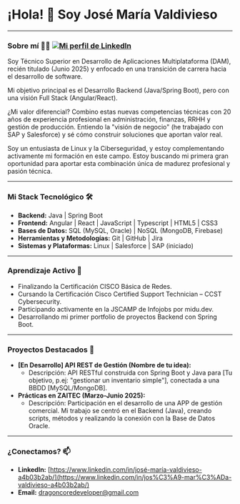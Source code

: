 # ¡Hola! 👋 Soy José María Valdivieso

---

### Sobre mí 👨‍💻     [![Mi perfil de LinkedIn](https://img.shields.io/badge/LinkedIn-0077B5?style=for-the-badge&logo=linkedin&logoColor=white)](https://www.linkedin.com/in/jos%C3%A9-mar%C3%ADa-valdivieso-a4b03b2ab/)

Soy Técnico Superior en Desarrollo de Aplicaciones Multiplataforma (DAM), recién titulado (Junio 2025) y enfocado en una transición de carrera hacia el desarrollo de software.

Mi objetivo principal es el Desarrollo Backend (Java/Spring Boot), pero con una visión Full Stack (Angular/React).

¿Mi valor diferencial? Combino estas nuevas competencias técnicas con 20 años de experiencia profesional en administración, finanzas, RRHH y gestión de producción. Entiendo la "visión de negocio" (he trabajado con SAP y Salesforce) y sé cómo construir soluciones que aportan valor real.

Soy un entusiasta de Linux y la Ciberseguridad, y estoy complementando activamente mi formación en este campo. Estoy buscando mi primera gran oportunidad para aportar esta combinación única de madurez profesional y pasión técnica.

---

### Mi Stack Tecnológico 🛠️

* **Backend:** Java | Spring Boot
* **Frontend:** Angular | React | JavaScript | Typescript | HTML5 | CSS3
* **Bases de Datos:** SQL (MySQL, Oracle) | NoSQL (MongoDB, Firebase)
* **Herramientas y Metodologías:** Git | GitHub | Jira
* **Sistemas y Plataformas:** Linux | Salesforce | SAP (iniciado)

---

### Aprendizaje Activo 🌱

* Finalizando la Certificación CISCO Básica de Redes.
* Cursando la Certificación Cisco Certified Support Technician – CCST Cybersecurity.
* Participando activamente en la JSCAMP de Infojobs por midu.dev.
* Desarrollando mi primer portfolio de proyectos Backend con Spring Boot.

---

### Proyectos Destacados 🚀

* **[En Desarrollo] API REST de Gestión (Nombre de tu idea):**
    * Descripción: API RESTful construida con Spring Boot y Java para [Tu objetivo, p.ej: "gestionar un inventario simple"], conectada a una BBDD [MySQL/MongoDB].
* **Prácticas en ZAITEC (Marzo-Junio 2025):**
    * Descripción: Participación en el desarrollo de una APP de gestión comercial. Mi trabajo se centró en el Backend (Java), creando scripts, métodos y realizando la conexión con la Base de Datos Oracle.

---

### ¿Conectamos? 📫

* **LinkedIn:** [https://www.linkedin.com/in/josé-maría-valdivieso-a4b03b2ab/](https://www.linkedin.com/in/jos%C3%A9-mar%C3%ADa-valdivieso-a4b03b2ab/)
* **Email:** [dragoncoredeveloper@gmail.com](mailto:dragoncoredeveloper@gmail.com)
